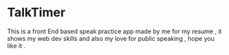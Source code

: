 # TalkTimer
This is a front End based speak practice app made by me for my resume , it shows my web dev skills and also my love for public speaking , hope you like it .

